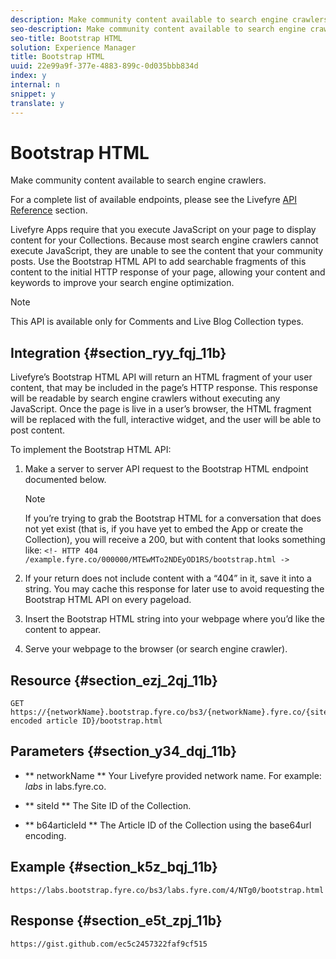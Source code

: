 ```yaml
---
description: Make community content available to search engine crawlers.
seo-description: Make community content available to search engine crawlers.
seo-title: Bootstrap HTML
solution: Experience Manager
title: Bootstrap HTML
uuid: 22e99a9f-377e-4883-899c-0d035bbb834d
index: y
internal: n
snippet: y
translate: y
---
```


# Bootstrap HTML

Make community content available to search engine crawlers.

For a complete list of available endpoints, please see the Livefyre [API Reference](http://livefyre-devhub-production.herokuapp.com/developers/api-reference/) section.

Livefyre Apps require that you execute JavaScript on your page to display content for your Collections. Because most search engine crawlers cannot execute JavaScript, they are unable to see the content that your community posts. Use the Bootstrap HTML API to add searchable fragments of this content to the initial HTTP response of your page, allowing your content and keywords to improve your search engine optimization.

>[!NOTE]
>
>This API is available only for Comments and Live Blog Collection types.

## Integration {#section_ryy_fqj_11b}

Livefyre’s Bootstrap HTML API will return an HTML fragment of your user content, that may be included in the page’s HTTP response. This response will be readable by search engine crawlers without executing any JavaScript. Once the page is live in a user’s browser, the HTML fragment will be replaced with the full, interactive widget, and the user will be able to post content.

To implement the Bootstrap HTML API:

1. Make a server to server API request to the Bootstrap HTML endpoint documented below.

   >[!NOTE]
   >
   >If you’re trying to grab the Bootstrap HTML for a conversation that does not yet exist (that is, if you have yet to embed the App or create the Collection), you will receive a 200, but with content that looks something like: `<!- HTTP 404 /example.fyre.co/000000/MTEwMTo2NDEyOD1RS/bootstrap.html ->`

1. If your return does not include content with a “404” in it, save it into a string. You may cache this response for later use to avoid requesting the Bootstrap HTML API on every pageload.
1. Insert the Bootstrap HTML string into your webpage where you’d like the content to appear.
1. Serve your webpage to the browser (or search engine crawler).

## Resource {#section_ezj_2qj_11b}

```
GET https://{networkName}.bootstrap.fyre.co/bs3/{networkName}.fyre.co/{siteId}/{base64 encoded article ID}/bootstrap.html 

```

## Parameters {#section_y34_dqj_11b}

* ** networkName ** Your Livefyre provided network name. For example: *labs* in labs.fyre.co.

* ** siteId ** The Site ID of the Collection.

* ** b64articleId ** The Article ID of the Collection using the base64url encoding.

## Example {#section_k5z_bqj_11b}

```
https://labs.bootstrap.fyre.co/bs3/labs.fyre.com/4/NTg0/bootstrap.html 

```

## Response {#section_e5t_zpj_11b}

```
https://gist.github.com/ec5c2457322faf9cf515 

```

